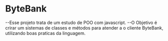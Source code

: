 # ByteBank

--Esse projeto trata de um estudo de POO com javascript.
--O Objetivo é crirar um sistemas de classes e métodos para atender a o cliente ByteBank, utilizando boas praticas da linguagem.
 
